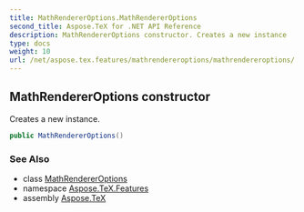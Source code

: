 ```yaml
---
title: MathRendererOptions.MathRendererOptions
second_title: Aspose.TeX for .NET API Reference
description: MathRendererOptions constructor. Creates a new instance
type: docs
weight: 10
url: /net/aspose.tex.features/mathrendereroptions/mathrendereroptions/
---
```

## MathRendererOptions constructor

Creates a new instance.

```csharp
public MathRendererOptions()
```

### See Also

* class [MathRendererOptions](../)
* namespace [Aspose.TeX.Features](../../mathrendereroptions/)
* assembly [Aspose.TeX](../../../)


